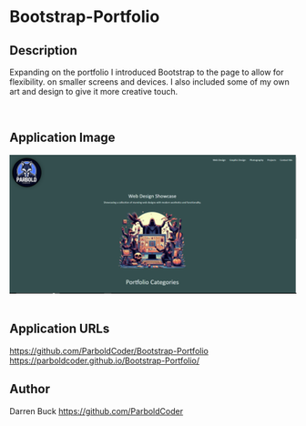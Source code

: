 # Bootstrap-Portfolio

## Description
Expanding on the portfolio I introduced Bootstrap to the page to allow for flexibility. on smaller screens and devices.  I also included some of my own art and design to give it more creative touch.

<br>

## Application Image

![Application Image](./images/PotfolioScreenshot.png)
<br>
<br>
## Application URLs
https://github.com/ParboldCoder/Bootstrap-Portfolio
<br>
https://parboldcoder.github.io/Bootstrap-Portfolio/
<br>
## Author
Darren Buck
https://github.com/ParboldCoder